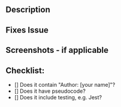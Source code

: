 ## Description 

<!-- Please include a summary of the change and which issue is fixed. Please also include relevant motivation and context. List any dependencies that are required for this change. -->


## Fixes Issue
<!-- If your PR fixes an open issue, use `Closes #999` to link your PR with the issue. #999 stands for the issue number you are fixing -->
<!-- Remove this section if not applicable -->
<!-- Example: Closes #31 -->


## Screenshots - if applicable

<!-- Add all the screenshots which support your changes -->

## Checklist:

<!--
[x] - Correct; marked as done
[X] - Correct; marked as done
[ ] - Not correct; marked as **not** done
-->

- [] Does it contain "Author: [your name]"?
- [] Does it have pseudocode?
- [] Does it include testing, e.g. Jest?

